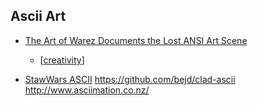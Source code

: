 Ascii Art
---------

* [The Art of Warez Documents the Lost ANSI Art Scene](https://www.juxtapoz.com/news/film/the-art-of-warez-documents-the-lost-ansi-art-scene/)
    * [[creativity]]

* [StawWars ASCII](https://asciinema.org/a/8)
https://github.com/bejd/clad-ascii
http://www.asciimation.co.nz/


[//begin]: # "Autogenerated link references for markdown compatibility"
[creativity]: ../../../../../../c:/Users/ac954/code/mapOfComputing/computing/creativity.md "Creativity"
[//end]: # "Autogenerated link references"